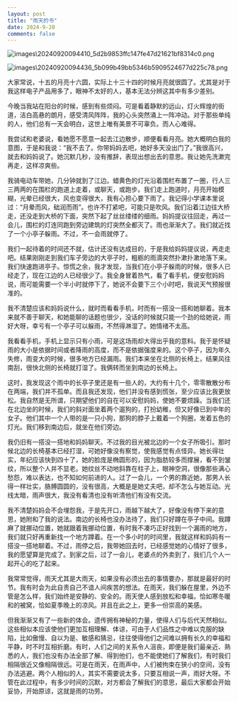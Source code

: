 ```yaml
---
layout: post
title: "雨天的书"
date: 2024-9-20
comments: false
---
```



![images\20240920094410_5d2b9853ffc147fe47d21621bf8314c0.png](https://jekyll-1251110281.file.myqcloud.com/images%5C20240920094410_5d2b9853ffc147fe47d21621bf8314c0.png)


![images\20240920094436_5b099b49bb5346b5909524677d225c78.png](https://jekyll-1251110281.file.myqcloud.com/images%5C20240920094436_5b099b49bb5346b5909524677d225c78.png)


大家常说，十五的月亮十六圆，实际上十三十四的时候月亮就很圆了。尤其是对于我这样电子产品用多了，眼神不太好的人，基本无法分辨这其中有多少差别。

今晚当我站在阳台的时候，感到有些烦闷。可是看着静默的远山，灯火辉煌的街道，洁白高悬的朗月，感受清风阵阵，我的心头突然涌上一阵冲动。对于那些单纯的人，他们总有一天会明白，这世上唯有美景不可辜负。而人心难得。

我尝试和老婆说，看她愿不愿意一起去江边散步，顺便看看月亮。她大概明白我的意图，于是和我说：“我不去了。你带妈妈去吧，她好多天没出门了。”我很高兴，就去和妈妈说了。她沉默几秒，没有推辞，表现出想出去的意思。我让她先洗漱完再走，这样凉爽些。

我骑电动车带她，几分钟就到了江边。蜡黄色的灯光沿着围栏布置了一圈，行人三三两两的在围栏的跑道上走着，或聊天，或跑步。我们走上跑道时，月亮开始模糊，光晕已经很大，风也变得很大，我有心担心要下雨了。我记得小学课本里说过：“月晕而风，础润而雨”。也许不打紧吧，可能只是吹风。我们沿着江边往大桥走，还没走到大桥的下面，突然下起了丝丝缕缕的细雨。妈妈提议往回走，再过一会儿，围栏的灯连同跑到旁边建筑的灯突然全都灭了。雨也渐渐大了。我们就近找了一个小亭子躲雨。不过，不一会雨就停了。

我们一起待着的时间还不就，估计还没有达成目的，于是我给妈妈提议说，再走走吧。结果刚刚走到我们车子旁边的大亭子时，粗粝的雨滴突然扑漱扑漱地落下来。我们快速跑进亭子。惊慌之余，我才发现，当我们在小亭子躲雨的时候，很多人已经走了，现在江边的人已经很少了。我全身冒着热气，看了看手机，便安慰妈妈说，雨可能需要一个半小时就停下了，她说不会要下三个小时吧，我说天气预报很准的。

我不清楚应该和妈妈说什么，就时而看看手机，时而有一搭没一搭和她聊着。我本来就不善于聊天，和她能聊的话题也很少，没话的时候就只能一个劲的给她说，雨好大呀，幸亏有一个亭子可以躲雨，不然得淋湿了。她情绪不太高。

我看看手机，手机上显示只有小雨，可是这场雨却大得出乎我的意料。我于是怀疑雨的大小是依据时间或者降雨的高度，而不是依据强度来的。这个亭子，因为年久失修，雨变大的时候，很多地方已经漏雨。我们本来坐在北侧的长椅上，结果风往南刮，很快北侧的长椅就打湿了。我俩转而坐到南边的长椅上。

这时，我发现这个雨中的长亭子里还是有一些人的，大约有十几个，零零散散分布在两端，我们并不孤单。而且我还发现，他们并没有感到慌张，至少应该比我更放松。我自然是无所谓，只期望他们的自在可以安慰妈妈，使她不要烦躁。当我们还在北边坐的时候，我们的斜对面坐着两个遛狗的，打扮幼稚，但又好像已到中年的女子。他们其中一个人带的是一只小狗，那狗的脖子上戴着一个狗圈，发着五色的灯光。我们移到南边后，就坐在他们旁边。

我仍旧有一搭没一搭地和妈妈聊天。不过我的目光被北边的一个女子所吸引。那时候北边的长椅基本已经打湿，可她好像没有察觉，使我感觉有点怪异。她长得壮实，年纪应该快到四十了，她的脸庞是椭圆形的，因为脂肪较多而撑展，看不到皱纹，所以整个人并不显老。她纹丝不动地斜靠在柱子上，眼神空洞，很像那些满心愁怨，难以表达，也不知如何前进的人。过了一会儿，一个男的靠近她，那男人长得一样壮实，胳膊圆圆的，没有很高，大概是是她丈夫吧，却不怎么与她互动。光线太暗，雨声很大，我没有看清也没有听清他们有没有交流。

我不清楚妈妈会不会埋怨我，于是先开口，雨越下越大了，好像没有停下来的意思，她附和了我的说法。南边的长椅也没办法待了，我们只好蹲在亭子中间。我蹲麻了就挪动位置，她就跟着我挪动位置，有时我不凑巧正好找到一个漏雨的地方，我们就只好再重新找一个地方蹲着。在一个多小时的时间里，我就这样和妈妈有一搭没一搭地聊着。不过，雨停之后，我带她回去时，已经感觉她的心情好了很多，我的愿望算是完成了。到家之后，过了一会儿，老婆点的外卖到了，我们几个人一起开心的吃了起来。

我常常觉得，雨天尤其是大雨天，如果没有必须出去的事情要办，那就是最好的时节。我有时会为此自责自己不谙人间疾苦的想法。在雨天，我们躲在屋里，外边不管是怎么样，我们始终是安静的、安全的。雨天使人感到放松和幸福，恰如寒冬暖和的被窝，恰如夏季晚上的凉风。并且在此之上，更多一份崇高的美感。

但我渐渐又有了一些新的体会。遗传拥有神秘的力量，使得人们与后代天然相似。这些相似本应该使他们更加互相理解、体谅，可由于人们品性之中难以克服的缺陷，比如傲慢、自以为是、敏感和猜忌，往往使得他们之间难以拥有长久的幸福和平静，时不时互相折磨。有时，人们之间的关系令人沮丧，即便是我们最亲近、熟悉的人，我们也没有办法全部了解、得到他们，也不能使她们了解我们，有时我们相隔很近又像相隔很远。可是在雨天，在雨声中，人们被拘束在狭小的空间，没有办法逃避。两个人相似的人，其实不需要说太多，只要互相说一声，雨好大呀。不管在此过程中，有多少时间的沉默，对方都会了解我们的意思，最后大家都会开始妥协，开始原谅，这就是雨的功劳。